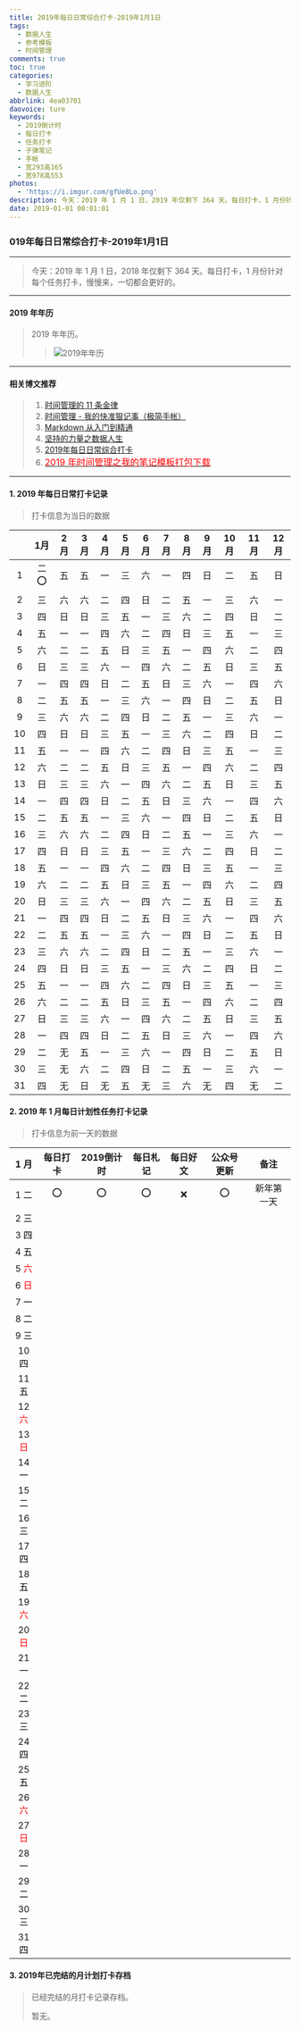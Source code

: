```yaml
---
title: 2019年每日日常综合打卡-2019年1月1日
tags:
  - 数据人生
  - 参考模板
  - 时间管理
comments: true
toc: true
categories:
  - 学习进阶
  - 数据人生
abbrlink: 4ea03701
daovoice: ture
keywords:
  - 2019倒计时
  - 每日打卡
  - 任务打卡
  - 子弹笔记
  - 手帐
  - 宽293高165
  - 宽978高553
photos:
  - 'https://i.imgur.com/gfUe8Lo.png'
description: 今天：2019 年 1 月 1 日，2019 年仅剩下 364 天。每日打卡，1 月份针对每个任务打卡，慢慢来，一切都会更好的。
date: 2019-01-01 00:01:01
---
```

<script type="text/javascript" src="/js/src/bai.js"></script>

### 019年每日日常综合打卡-2019年1月1日
---
> 今天：2019 年 1 月 1 日，2018 年仅剩下 364 天。每日打卡，1 月份针对每个任务打卡，慢慢来，一切都会更好的。
---

#### 2019 年年历
> 2019 年年历。
>
>> ![2019年年历](https://i.imgur.com/jrzagMA.png "2019年年历")
---

#### 相关博文推荐
> 1. [时间管理的 11 条金律](/archives/2717eb9f.html)
> 2. [时间管理 - 我的快准狠记事（极简手帐）](/archives/8d07f8dd.html)
> 3. [Markdown 从入门到精通](/archives/e0c74487.html)
> 4. [坚持的力量之数据人生](/archives/eee168c4.html)
> 5. [2019年每日日常综合打卡](/archives/4ea03701.html)
> 6. [<font color="red" size=3>2019 年时间管理之我的笔记模板打包下载</font>](/archives/15582198.html)
---

#### 1. 2019 年每日日常打卡记录
> 打卡信息为当日的数据

|    | 1月   | 2月   | 3月   | 4月   | 5月   | 6月   | 7月   | 8月   | 9月   |10月   |11月   |12月   |
|:--:|:-----:|:-----:|:-----:|:-----:|:-----:|:-----:|:-----:|:-----:|:-----:|:-----:|:-----:|:-----:|
|  1 |二 ⭕️ |五     |五     |一     |三     |六     |一     |四     |日     |二     |五     |日     |
|  2 |三     |六     |六     |二     |四     |日     |二     |五     |一     |三     |六     |一     |
|  3 |四     |日     |日     |三     |五     |一     |三     |六     |二     |四     |日     |二     |
|  4 |五     |一     |一     |四     |六     |二     |四     |日     |三     |五     |一     |三     |
|  5 |六     |二     |二     |五     |日     |三     |五     |一     |四     |六     |二     |四     |
|  6 |日     |三     |三     |六     |一     |四     |六     |二     |五     |日     |三     |五     |
|  7 |一     |四     |四     |日     |二     |五     |日     |三     |六     |一     |四     |六     |
|  8 |二     |五     |五     |一     |三     |六     |一     |四     |日     |二     |五     |日     |
|  9 |三     |六     |六     |二     |四     |日     |二     |五     |一     |三     |六     |一     |
| 10 |四     |日     |日     |三     |五     |一     |三     |六     |二     |四     |日     |二     |
| 11 |五     |一     |一     |四     |六     |二     |四     |日     |三     |五     |一     |三     |
| 12 |六     |二     |二     |五     |日     |三     |五     |一     |四     |六     |二     |四     |
| 13 |日     |三     |三     |六     |一     |四     |六     |二     |五     |日     |三     |五     |
| 14 |一     |四     |四     |日     |二     |五     |日     |三     |六     |一     |四     |六     |
| 15 |二     |五     |五     |一     |三     |六     |一     |四     |日     |二     |五     |日     |
| 16 |三     |六     |六     |二     |四     |日     |二     |五     |一     |三     |六     |一     |
| 17 |四     |日     |日     |三     |五     |一     |三     |六     |二     |四     |日     |二     |
| 18 |五     |一     |一     |四     |六     |二     |四     |日     |三     |五     |一     |三     |
| 19 |六     |二     |二     |五     |日     |三     |五     |一     |四     |六     |二     |四     |
| 20 |日     |三     |三     |六     |一     |四     |六     |二     |五     |日     |三     |五     |
| 21 |一     |四     |四     |日     |二     |五     |日     |三     |六     |一     |四     |六     |
| 22 |二     |五     |五     |一     |三     |六     |一     |四     |日     |二     |五     |日     |
| 23 |三     |六     |六     |二     |四     |日     |二     |五     |一     |三     |六     |一     |
| 24 |四     |日     |日     |三     |五     |一     |三     |六     |二     |四     |日     |二     |
| 25 |五     |一     |一     |四     |六     |二     |四     |日     |三     |五     |一     |三     |
| 26 |六     |二     |二     |五     |日     |三     |五     |一     |四     |六     |二     |四     |
| 27 |日     |三     |三     |六     |一     |四     |六     |二     |五     |日     |三     |五     |
| 28 |一     |四     |四     |日     |二     |五     |日     |三     |六     |一     |四     |六     |
| 29 |二     |无     |五     |一     |三     |六     |一     |四     |日     |二     |五     |日     |
| 30 |三     |无     |六     |二     |四     |日     |二     |五     |一     |三     |六     |一     |
| 31 |四     |无     |日     |无     |五     |无     |三     |六     |无     |四     |无     |二  |


#### 2. 2019 年 1 月每日计划性任务打卡记录
> 打卡信息为前一天的数据

| 1 月                               |每日打卡   |2019倒计时 |每日札记   |每日好文   |公众号更新 |备注        |
|:----------------------------------:|:---------:|:---------:|:---------:|:---------:|:---------:|:----------:|
|  1 <font color="#000000">二</font> | ⭕️       | ⭕️        | ⭕️       | ❌       | ⭕️        | 新年第一天 |
|  2 <font color="#000000">三</font> |           |           |           |           |           |            |
|  3 <font color="#000000">四</font> |           |           |           |           |           |            |
|  4 <font color="#000000">五</font> |           |           |           |           |           |            |
|  5 <font color="#FF0000">六</font> |           |           |           |           |           |            |
|  6 <font color="#FF0000">日</font> |           |           |           |           |           |            |
|  7 <font color="#000000">一</font> |           |           |           |           |           |            |
|  8 <font color="#000000">二</font> |           |           |           |           |           |            |
|  9 <font color="#000000">三</font> |           |           |           |           |           |            |
| 10 <font color="#000000">四</font> |           |           |           |           |           |            |
| 11 <font color="#000000">五</font> |           |           |           |           |           |            |
| 12 <font color="#FF0000">六</font> |           |           |           |           |           |            |
| 13 <font color="#FF0000">日</font> |           |           |           |           |           |            |
| 14 <font color="#000000">一</font> |           |           |           |           |           |            |
| 15 <font color="#000000">二</font> |           |           |           |           |           |            |
| 16 <font color="#000000">三</font> |           |           |           |           |           |            |
| 17 <font color="#000000">四</font> |           |           |           |           |           |            |
| 18 <font color="#000000">五</font> |           |           |           |           |           |            |
| 19 <font color="#FF0000">六</font> |           |           |           |           |           |            |
| 20 <font color="#FF0000">日</font> |           |           |           |           |           |            |
| 21 <font color="#000000">一</font> |           |           |           |           |           |            |
| 22 <font color="#000000">二</font> |           |           |           |           |           |            |
| 23 <font color="#000000">三</font> |           |           |           |           |           |            |
| 24 <font color="#000000">四</font> |           |           |           |           |           |            |
| 25 <font color="#000000">五</font> |           |           |           |           |           |            |
| 26 <font color="#FF0000">六</font> |           |           |           |           |           |            |
| 27 <font color="#FF0000">日</font> |           |           |           |           |           |            |
| 28 <font color="#000000">一</font> |           |           |           |           |           |            |
| 29 <font color="#000000">二</font> |           |           |           |           |           |            |
| 30 <font color="#000000">三</font> |           |           |           |           |           |            |
| 31 <font color="#000000">四</font> |           |           |           |           |           |            |

#### 3. 2019年已完结的月计划打卡存档
> 已经完结的月打卡记录存档。
>
> 暂无。
